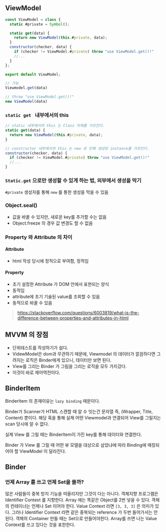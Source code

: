 ## ViewModel

```js
const ViewModel = class {
  static #private = Symbol();

  static get(data) {
    return new ViewModel(this.#private, data);
  }
  constructor(checker, data) {
    if (checker != ViewModel.#private) throw "use ViewModel.get()!"
    //...
  }
};

export default ViewModel;

// 가능 
Viewmodel.get(data)

// throw "use ViewModel.get()!"
new ViewModel(data)
```

### `static get ` 내부에서의 this

```js
// static 내부에서의 this 는 Class 자체를 가르킨다.
static get(data) {
  return new ViewModel(this.#private, data);
}

// constructor 내부에서의 this 는 new 로 인해 생성된 instance를 가르킨다.
constructor(checker, data) {
  if (checker != ViewModel.#private) throw "use ViewModel.get()!"
  //...
}


```

### `Static.get` 으로만 생성할 수 있게 하는 법, 외부에서 생성을 막기 

`#private` 생성자를 통해 `new` 를 통한 생성을 막을 수 있음 

### Object.seal()

- 값을 바꿀 수 있지만, 새로운 key를 추가할 수는 없음
- Object.freeze 의 경우 값 변경도 할 수 없음

### Property 와 Attribute 의 차이 

#### Attribute 

- html 작성 당시에 정적으로 부여함, 정적임 

#### Property

- 초기 설정한 Attribute 가 DOM 안에서 표현되는 양식
- 동적임
- attribute에 초기 기술된 value를 조회할 수 있음
- 동적으로 바꿀 수 있음 

> https://stackoverflow.com/questions/6003819/what-is-the-difference-between-properties-and-attributes-in-html

## MVVM 의 장점

- 단위테스트를 작성하기가 쉽다. 
- VidewModel은 dom과 무관하기 때문에, Viewmodel 의 데이터가 깔끔하다면 그려지는 로직은 Binder에게 있으니, 데이터만 보면 된다.
- View를 그리는 Binder 가 그림을 그리는 로직을 모두 가지갔다. 
- 이것이 바로 제어역전이다. 

## BinderItem

BinderItem 의 존재이유는 `lazy binding`  때문이다.  

Binder가 Scanner가 HTML 스캔할 때 알 수 잇는건 문자열 즉, (Wrapper, Title, Content) 뿐이다. 해당 훅을 통해 실제 어떤 Viewmodel과 연결되어 View를 그릴지는 scan 당시에 알 수 없다.  

실제 View 를 그릴 때는 BinderItem이 가진 key를 통해 데이터와 연결한다. 

Binder 가 View 를 그릴 때 어떤 뷰 모델을 대상으로 삼았냐에 따라 Binding에 매칭되어야 할 ViewModel 이 달라진다. 



## Binder 

### 언제 Array 를 쓰고 언제 Set을 쓸까? 

많은 사람들이 중복 방지 기능을 떠올리지만 그것이 다는 아니다. 객체지향 프로그램은 Identifier Context 를 지향한다. Array 에는 똑같은 Object를 2번 넣을 수 있다. 객체의 컨테이너는 언제나 Set 이어야 한다. Value Context 라면 `[3, 3, 3]` 은 의미가 있다. 그러나 Identifier Context 라면 같은 중복되는 reference 가 두번 들어가서는 안된다. 객체의 Container 만들 때는 Set으로 만들어야한다. Array를 쓰면 나는 Value Context를 쓰고 있다는 것을 표한한다. 









